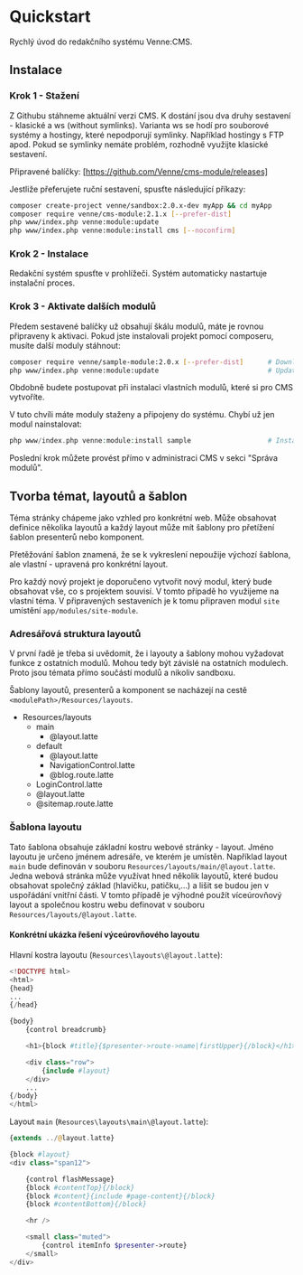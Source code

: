 # Quickstart

Rychlý úvod do redakčního systému Venne:CMS.



## Instalace

### Krok 1 - Stažení

Z Githubu stáhneme aktuální verzi CMS. K dostání jsou dva druhy sestavení - klasické a ws (without symlinks). Varianta ws se hodí pro souborové systémy a hostingy, které nepodporují symlinky. Například hostingy s FTP apod. Pokud se symlinky nemáte problém, rozhodně využijte klasické sestavení.

Připravené balíčky: [https://github.com/Venne/cms-module/releases]

Jestliže přeferujete ruční sestavení, spusťte následující příkazy:

```bash
composer create-project venne/sandbox:2.0.x-dev myApp && cd myApp
composer require venne/cms-module:2.1.x [--prefer-dist]
php www/index.php venne:module:update
php www/index.php venne:module:install cms [--noconfirm]
```


### Krok 2 - Instalace

Redakční systém spusťte v prohlížeči. Systém automaticky nastartuje instalační proces.


### Krok 3 - Aktivate dalších modulů

Předem sestavené balíčky už obsahují škálu modulů, máte je rovnou připraveny k aktivaci. Pokud jste instalovali projekt pomocí composeru, musíte další moduly stáhnout:

```bash
composer require venne/sample-module:2.0.x [--prefer-dist]      # Download module
php www/index.php venne:module:update                           # Update local database of modules
```

Obdobně budete postupovat při instalaci vlastních modulů, které si pro CMS vytvoříte.

V tuto chvíli máte moduly staženy a připojeny do systému. Chybí už jen modul nainstalovat:

```php
php www/index.php venne:module:install sample                   # Install module
```

Poslední krok můžete provést přímo v administraci CMS v sekci "Správa modulů".



## Tvorba témat, layoutů a šablon

Téma stránky chápeme jako vzhled pro konkrétní web. Může obsahovat definice několika layoutů a každý layout může mít šablony pro přetížení šablon presenterů nebo komponent.

Přetěžování šablon znamená, že se k vykreslení nepoužije výchozí šablona, ale vlastní - upravená pro konkrétní layout.

Pro každý nový projekt je doporučeno vytvořit nový modul, který bude obsahovat vše, co s projektem souvisí. V tomto případě ho využijeme na vlastní téma. V připravených sestaveních je k tomu připraven modul `site` umístění `app/modules/site-module`.


### Adresářová struktura layoutů

V první řadě je třeba si uvědomit, že i layouty a šablony mohou vyžadovat funkce z ostatních modulů. Mohou tedy být závislé na ostatních modulech. Proto jsou témata přímo součástí modulů a nikoliv sandboxu.

Šablony layoutů, presenterů a komponent se nacházejí na cestě `<modulePath>/Resources/layouts`.

- Resources/layouts
	- main
		- @layout.latte
	- default
		- @layout.latte
		- NavigationControl.latte
		- @blog.route.latte
	- LoginControl.latte
	- @layout.latte
	- @sitemap.route.latte


### Šablona layoutu

Tato šablona obsahuje základní kostru webové stránky - layout. Jméno layoutu je určeno jménem adresáře, ve kterém je umístěn. Například layout `main` bude definován v souboru `Resources/layouts/main/@layout.latte`. Jedna webová stránka může využívat hned několik layoutů, které budou obsahovat společný základ (hlavičku, patičku,...) a lišit se budou jen v uspořádání vnitřní části. V tomto případě je výhodné použít víceúrovňový layout a společnou kostru webu definovat v souboru `Resources/layouts/@layout.latte`.


#### Konkrétní ukázka řešení výceúrovňového layoutu

Hlavní kostra layoutu (`Resources\layouts\@layout.latte`):

```php
<!DOCTYPE html>
<html>
{head}
...
{/head}

{body}
	{control breadcrumb}

	<h1>{block #title}{$presenter->route->name|firstUpper}{/block}</h1>

	<div class="row">
		{include #layout}
	</div>
	...
{/body}
</html>
```

Layout `main` (`Resources\layouts\main\@layout.latte`):

```php
{extends ../@layout.latte}

{block #layout}
<div class="span12">

	{control flashMessage}
	{block #contentTop}{/block}
	{block #content}{include #page-content}{/block}
	{block #contentBottom}{/block}

	<hr />

	<small class="muted">
		{control itemInfo $presenter->route}
	</small>
</div>
```
